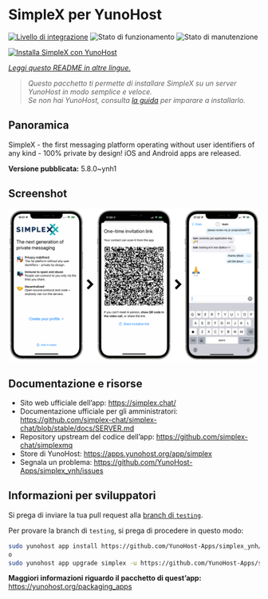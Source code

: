 <!--
N.B.: Questo README è stato automaticamente generato da <https://github.com/YunoHost/apps/tree/master/tools/readme_generator>
NON DEVE essere modificato manualmente.
-->

# SimpleX per YunoHost

[![Livello di integrazione](https://dash.yunohost.org/integration/simplex.svg)](https://dash.yunohost.org/appci/app/simplex) ![Stato di funzionamento](https://ci-apps.yunohost.org/ci/badges/simplex.status.svg) ![Stato di manutenzione](https://ci-apps.yunohost.org/ci/badges/simplex.maintain.svg)

[![Installa SimpleX con YunoHost](https://install-app.yunohost.org/install-with-yunohost.svg)](https://install-app.yunohost.org/?app=simplex)

*[Leggi questo README in altre lingue.](./ALL_README.md)*

> *Questo pacchetto ti permette di installare SimpleX su un server YunoHost in modo semplice e veloce.*  
> *Se non hai YunoHost, consulta [la guida](https://yunohost.org/install) per imparare a installarlo.*

## Panoramica

SimpleX - the first messaging platform operating without user identifiers of any kind - 100% private by design! iOS and Android apps are released.

**Versione pubblicata:** 5.8.0~ynh1

## Screenshot

![Screenshot di SimpleX](./doc/screenshots/conversation.png)

## Documentazione e risorse

- Sito web ufficiale dell’app: <https://simplex.chat/>
- Documentazione ufficiale per gli amministratori: <https://github.com/simplex-chat/simplex-chat/blob/stable/docs/SERVER.md>
- Repository upstream del codice dell’app: <https://github.com/simplex-chat/simplexmq>
- Store di YunoHost: <https://apps.yunohost.org/app/simplex>
- Segnala un problema: <https://github.com/YunoHost-Apps/simplex_ynh/issues>

## Informazioni per sviluppatori

Si prega di inviare la tua pull request alla [branch di `testing`](https://github.com/YunoHost-Apps/simplex_ynh/tree/testing).

Per provare la branch di `testing`, si prega di procedere in questo modo:

```bash
sudo yunohost app install https://github.com/YunoHost-Apps/simplex_ynh/tree/testing --debug
o
sudo yunohost app upgrade simplex -u https://github.com/YunoHost-Apps/simplex_ynh/tree/testing --debug
```

**Maggiori informazioni riguardo il pacchetto di quest’app:** <https://yunohost.org/packaging_apps>
